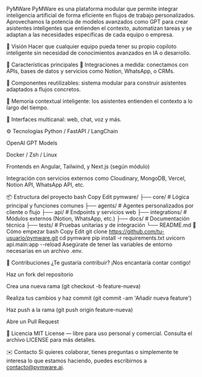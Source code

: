 PyMWare
PyMWare es una plataforma modular que permite integrar inteligencia artificial de forma eficiente en flujos de trabajo personalizados. Aprovechamos la potencia de modelos avanzados como GPT para crear asistentes inteligentes que entienden el contexto, automatizan tareas y se adaptan a las necesidades específicas de cada equipo o empresa.

🚀 Visión
Hacer que cualquier equipo pueda tener su propio copiloto inteligente sin necesidad de conocimientos avanzados en IA o desarrollo.

🧠 Características principales
🔌 Integraciones a medida: conectamos con APIs, bases de datos y servicios como Notion, WhatsApp, o CRMs.

🧩 Componentes reutilizables: sistema modular para construir asistentes adaptados a flujos concretos.

🧠 Memoria contextual inteligente: los asistentes entienden el contexto a lo largo del tiempo.

📡 Interfaces multicanal: web, chat, voz y más.

⚙️ Tecnologías
Python / FastAPI / LangChain

OpenAI GPT Models

Docker / Zsh / Linux

Frontends en Angular, Tailwind, y Next.js (según módulo)
 
Integración con servicios externos como Cloudinary, MongoDB, Vercel, Notion API, WhatsApp API, etc.

📦 Estructura del proyecto
bash
Copy
Edit
pymware/
├── core/              # Lógica principal y funciones comunes
├── agents/            # Agentes personalizados por cliente o flujo
├── api/               # Endpoints y servicios web
├── integrations/      # Módulos externos (Notion, WhatsApp, etc.)
├── docs/              # Documentación técnica
├── tests/             # Pruebas unitarias y de integración
└── README.md
🚀 Cómo empezar
bash
Copy
Edit
git clone https://github.com/tu-usuario/pymware.git
cd pymware
pip install -r requirements.txt
uvicorn api.main:app --reload
Asegúrate de tener las variables de entorno necesarias en un archivo .env.

🤝 Contribuciones
¿Te gustaría contribuir? ¡Nos encantaría contar contigo!

Haz un fork del repositorio

Crea una nueva rama (git checkout -b feature-nueva)

Realiza tus cambios y haz commit (git commit -am 'Añadir nueva feature')

Haz push a la rama (git push origin feature-nueva)

Abre un Pull Request

📄 Licencia
MIT License — libre para uso personal y comercial. Consulta el archivo LICENSE para más detalles.

✉️ Contacto
Si quieres colaborar, tienes preguntas o simplemente te interesa lo que estamos haciendo, puedes escribirnos a contacto@pymware.ai.

